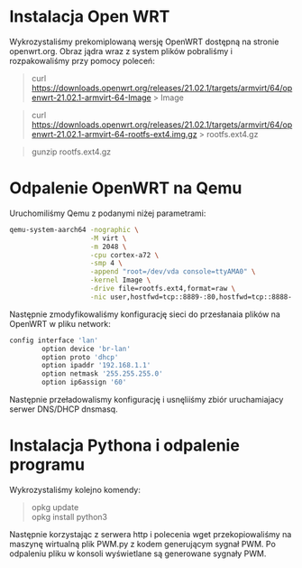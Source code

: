 # Instalacja Open WRT

Wykrozystaliśmy prekomiplowaną wersję OpenWRT dostępną na stronie openwrt.org. Obraz jądra wraz z system plików pobraliśmy i rozpakowaliśmy przy pomocy poleceń:

> curl https://downloads.openwrt.org/releases/21.02.1/targets/armvirt/64/openwrt-21.02.1-armvirt-64-Image > Image

> curl https://downloads.openwrt.org/releases/21.02.1/targets/armvirt/64/openwrt-21.02.1-armvirt-64-rootfs-ext4.img.gz > rootfs.ext4.gz

> gunzip rootfs.ext4.gz 

# Odpalenie OpenWRT na Qemu

Uruchomiliśmy Qemu z podanymi niżej parametrami:

```bash
qemu-system-aarch64 -nographic \
                    -M virt \
                    -m 2048 \
                    -cpu cortex-a72 \
                    -smp 4 \
                    -append "root=/dev/vda console=ttyAMA0" \
                    -kernel Image \
                    -drive file=rootfs.ext4,format=raw \
                    -nic user,hostfwd=tcp::8889-:80,hostfwd=tcp::8888-:22
```

Następnie zmodyfikowaliśmy konfigurację sieci do przesłanaia plików na OpenWRT w pliku network:

```bash
config interface 'lan'
        option device 'br-lan'
        option proto 'dhcp'
        option ipaddr '192.168.1.1'
        option netmask '255.255.255.0'
        option ip6assign '60'
```

Następnie przeładowalismy konfigurację i usnęliiśmy zbiór uruchamiajacy serwer DNS/DHCP dnsmasq.

# Instalacja Pythona i odpalenie programu

Wykrozystaliśmy kolejno komendy:
> opkg update  \
> opkg install python3 

Następnie korzystając z serwera http i polecenia wget przekopiowaliśmy na maszynę wirtualną plik PWM.py z kodem generującym sygnał PWM. Po odpaleniu pliku w konsoli wyświetlane są generowane sygnały PWM.